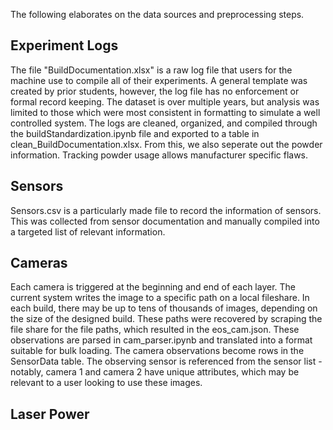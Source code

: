 
The following elaborates on the data sources and preprocessing steps. 

## Experiment Logs
The file "BuildDocumentation.xlsx" is a raw log file that users for the machine use to compile all of their experiments. A general template was created by prior students, however, the log file has no enforcement or formal record keeping. The dataset is over multiple years, but analysis was limited to those which were most consistent in formatting to simulate a well controlled system. The logs are cleaned, organized, and compiled through the buildStandardization.ipynb file and exported to a table in clean_BuildDocumentation.xlsx. From this, we also seperate out the powder information. Tracking powder usage allows manufacturer specific flaws. 

## Sensors 
Sensors.csv is a particularly made file to record the information of sensors. This was collected from sensor documentation and manually compiled into a targeted list of relevant information.

## Cameras
Each camera is triggered at the beginning and end of each layer. The current system writes the image to a specific path on a local fileshare. In each build, there may be up to tens of thousands of images, depending on the size of the designed build. These paths were recovered by scraping the file share for the file paths, which resulted in the eos_cam.json. These observations are parsed in cam_parser.ipynb and translated into a format suitable for bulk loading. The camera observations become rows in the SensorData table. The observing sensor is referenced from the sensor list - notably, camera 1 and camera 2 have unique attributes, which may be relevant to a user looking to use these images. 

## Laser Power
